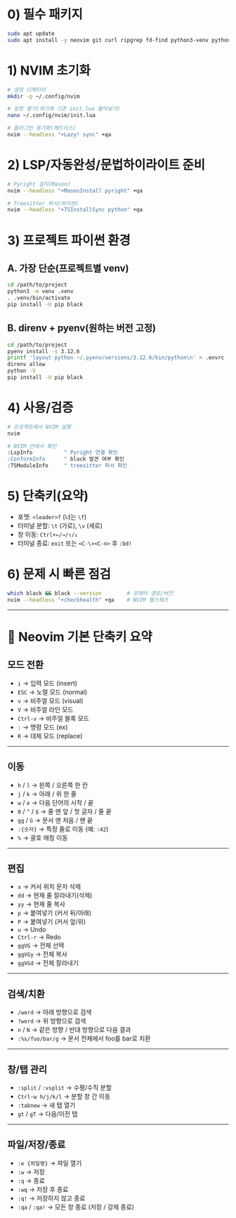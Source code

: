 # 0) 필수 패키지

```bash
sudo apt update
sudo apt install -y neovim git curl ripgrep fd-find python3-venv python3-pip
```

# 1) NVIM 초기화

```bash
# 설정 디렉터리
mkdir -p ~/.config/nvim

# 설정 열기(여기에 기존 init.lua 붙여넣기)
nano ~/.config/nvim/init.lua
```

```bash
# 플러그인 동기화(헤드리스)
nvim --headless "+Lazy! sync" +qa
```

# 2) LSP/자동완성/문법하이라이트 준비

```bash
# Pyright 설치(Mason)
nvim --headless "+MasonInstall pyright" +qa

# Treesitter 파서(파이썬)
nvim --headless "+TSInstallSync python" +qa
```

# 3) 프로젝트 파이썬 환경

## A. 가장 단순(프로젝트별 venv)

```bash
cd /path/to/project
python3 -m venv .venv
. .venv/bin/activate
pip install -U pip black
```

## B. direnv + pyenv(원하는 버전 고정)

```bash
cd /path/to/project
pyenv install -s 3.12.6
printf 'layout python ~/.pyenv/versions/3.12.6/bin/python\n' > .envrc
direnv allow
python -V
pip install -U pip black
```

# 4) 사용/검증

```bash
# 프로젝트에서 NVIM 실행
nvim

# NVIM 안에서 확인
:LspInfo          " Pyright 연결 확인
:ConformInfo      " black 발견 여부 확인
:TSModuleInfo     " treesitter 파서 확인
```

# 5) 단축키(요약)

* 포맷: `<leader>f` (너는 `\f`)
* 터미널 분할: `\t` (가로), `\v` (세로)
* 창 이동: `Ctrl+←/→/↑/↓`
* 터미널 종료: `exit` 또는 `<C-\><C-n>` 후 `:bd!`

# 6) 문제 시 빠른 점검

```bash
which black && black --version        # 포매터 경로/버전
nvim --headless "+checkhealth" +qa    # NVIM 헬스체크
```

---

# 📌 Neovim 기본 단축키 요약

## 모드 전환

* `i` → 입력 모드 (insert)
* `ESC` → 노멀 모드 (normal)
* `v` → 비주얼 모드 (visual)
* `V` → 비주얼 라인 모드
* `Ctrl-v` → 비주얼 블록 모드
* `:` → 명령 모드 (ex)
* `R` → 대체 모드 (replace)

---

## 이동

* `h` / `l` → 왼쪽 / 오른쪽 한 칸
* `j` / `k` → 아래 / 위 한 줄
* `w` / `e` → 다음 단어의 시작 / 끝
* `0` / `^` / `$` → 줄 맨 앞 / 첫 글자 / 줄 끝
* `gg` / `G` → 문서 맨 처음 / 맨 끝
* `:{숫자}` → 특정 줄로 이동 (예: `:42`)
* `%` → 괄호 매칭 이동

---

## 편집

* `x` → 커서 위치 문자 삭제
* `dd` → 현재 줄 잘라내기(삭제)
* `yy` → 현재 줄 복사
* `p` → 붙여넣기 (커서 뒤/아래)
* `P` → 붙여넣기 (커서 앞/위)
* `u` → Undo
* `Ctrl-r` → Redo
* `ggVG`  → 전체 선택
* `ggVGy`  →  전체 복사
* `ggVGd`  →  전체 잘라내기

---

## 검색/치환

* `/word` → 아래 방향으로 검색
* `?word` → 위 방향으로 검색
* `n` / `N` → 같은 방향 / 반대 방향으로 다음 결과
* `:%s/foo/bar/g` → 문서 전체에서 foo를 bar로 치환

---

## 창/탭 관리

* `:split` / `:vsplit` → 수평/수직 분할
* `Ctrl-w h/j/k/l` → 분할 창 간 이동
* `:tabnew` → 새 탭 열기
* `gt` / `gT` → 다음/이전 탭

---

## 파일/저장/종료

* `:e {파일명}` → 파일 열기
* `:w` → 저장
* `:q` → 종료
* `:wq` → 저장 후 종료
* `:q!` → 저장하지 않고 종료
* `:qa` / `:qa!` → 모든 창 종료 (저장 / 강제 종료)
